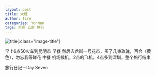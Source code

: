 ```yaml
---
layout: post
title: 大理
author: fire
categories: YunNan 
tags: 大理 云南 旅行
---
```


![title](//image.sideproject.cn/title/title_114.jpg){:class="image-title"}

早上6点50火车到昆明市
早餐
然后去岔街一号花市，买了几束玫瑰，百合（黄色），勿忘我等鲜花
中餐
机场候机，2点的飞机，4点多到深圳，整个旅行结束

 旅行日记－Day Seven 